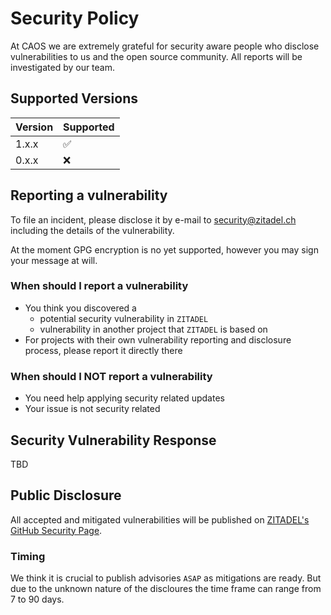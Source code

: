# Security Policy

At CAOS we are extremely grateful for security aware people who disclose vulnerabilities to us and the open source community. All reports will be investigated by our team.

## Supported Versions

| Version | Supported          |
| ------- | ------------------ |
| 1.x.x   | :white_check_mark: |
| 0.x.x   | :x:                |

## Reporting a vulnerability

To file an incident, please disclose it by e-mail to security@zitadel.ch including the  details of the vulnerability.

At the moment GPG encryption is no yet supported, however you may sign your message at will.

### When should I report a vulnerability

* You think you discovered a
  * potential security vulnerability in `ZITADEL`
  * vulnerability in another project that `ZITADEL` is based on
* For projects with their own vulnerability reporting and disclosure process, please report it directly there

### When should I NOT report a vulnerability

* You need help applying security related updates
* Your issue is not security related

## Security Vulnerability Response

TBD

## Public Disclosure

All accepted and mitigated vulnerabilities will be published on [ZITADEL's GitHub Security Page](https://github.com/zitadel/zitadel/security/advisories).

### Timing

We think it is crucial to publish advisories `ASAP` as mitigations are ready. But due to the unknown nature of the discloures the time frame can range from 7 to 90 days.

